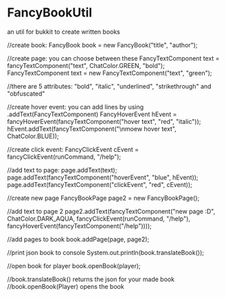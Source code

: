 # FancyBookUtil
an util for bukkit to create written books

//create book:
FancyBook book = new FancyBook("title", "author");

//create page: you can choose between these
FancyTextComponent text = fancyTextComponent("text", ChatColor.GREEN, "bold");
FancyTextComponent text = new FancyTextComponent("text", "green");

//there are 5 attributes: "bold", "italic", "underlined", "strikethrough" and "obfuscated"

//create hover event: you can add lines by using .addText(FancyTextComponent)
FancyHoverEvent hEvent = fancyHoverEvent(fancyTextComponent("hover text", "red", "italic"));
hEvent.addText(fancyTextComponent("\nmoew hover text", ChatColor.BLUE));

//create click event:
FancyClickEvent cEvent = fancyClickEvent(runCommand, "/help");

//add text to page:
page.addText(text);
page.addText(fancyTextComponent("hoverEvent", "blue", hEvent));
page.addText(fancyTextComponent("clickEvent", "red", cEvent));

//create new page
FancyBookPage page2 = new FancyBookPage();

//add text to page 2
page2.addText(fancyTextComponent("new page :D", ChatColor.DARK_AQUA, fancyClickEvent(runCommand, "/help"), fancyHoverEvent(fancyTextComponent("/help"))));

//add pages to book
book.addPage(page, page2);

//print json book to console
System.out.println(book.translateBook());

//open book for player
book.openBook(player);


//book.translateBook() returns the json for your made book
//book.openBook(Player) opens the book